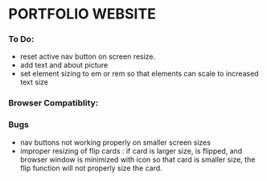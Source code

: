 PORTFOLIO WEBSITE
======================================================================

### To Do:

- reset active nav button on screen resize.
- add text and about picture
- set element sizing to em or rem so that elements can scale to increased text size


### Browser Compatiblity:


### Bugs

- nav buttons not working properly on smaller screen sizes
- improper resizing of flip cards : if card is larger size, is flipped, and browser window is minimized with icon so that card is smaller size, the flip function will not properly size the card.
